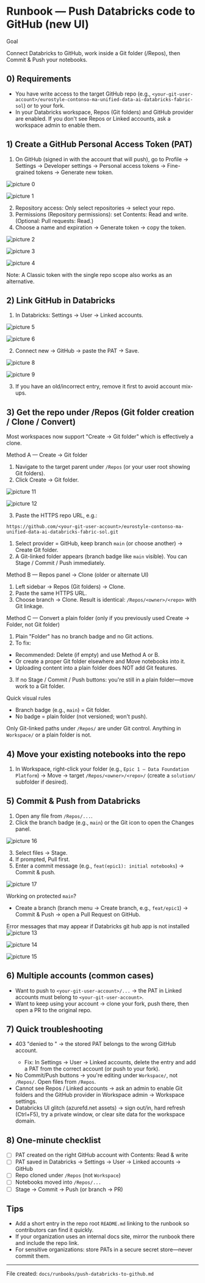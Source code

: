 # Runbook — Push Databricks code to GitHub (new UI)

Goal

Connect Databricks to GitHub, work inside a Git folder (/Repos), then Commit & Push your notebooks.

## 0) Requirements

- You have write access to the target GitHub repo (e.g., `<your-git-user-account>/eurostyle-contonso-ma-unified-data-ai-databricks-fabric-sol`) or to your fork.
- In your Databricks workspace, Repos (Git folders) and GitHub provider are enabled. If you don't see Repos or Linked accounts, ask a workspace admin to enable them.

## 1) Create a GitHub Personal Access Token (PAT)

1. On GitHub (signed in with the account that will push), go to Profile → Settings → Developer settings → Personal access tokens → Fine-grained tokens → Generate new token.

![picture 0](../../images/dc627375f53cdbbd973c77d3368b1482ecbd752b85124d896d45a39d4b043450.png)  

![picture 1](../../images/906f832fba17addabcc95ebac21cb85d5308a79ad14bf4ce627ddf24e26a0b0f.png)  


2. Repository access: Only select repositories → select your repo.
3. Permissions (Repository permissions): set Contents: Read and write. (Optional: Pull requests: Read.)
4. Choose a name and expiration → Generate token → copy the token.
   
![picture 2](../../images/b6bedb7750e707b3186c0d26b3ba009516e0d9dd6b603b146e8112ef3471c7ab.png)  

![picture 3](../../images/6dc84d8bcfcc6d229e501dc70cf1c9ca1eadd5413ccddd697de4cbf1177fcd8b.png)  

![picture 4](../../images/02078cd338ff0e59e42500050a9d1a0c8863ed36d167933ae7f88c17d5f4508f.png)  



Note: A Classic token with the single repo scope also works as an alternative.

## 2) Link GitHub in Databricks

1. In Databricks: Settings → User → Linked accounts.

![picture 5](../../images/4565445d27d255f8fa7820a4538cac4667157abe968d3183f522e0d4444e9dd7.png)  

![picture 6](../../images/4a41cc1fefc4cba40f557820b3eead8e5affff4b14b252745dca06c334bb8508.png)  


2. Connect new → GitHub → paste the PAT → Save.

![picture 8](../../images/c94a1b885b2fb5bad5594f2771a974c0be9fc4a6762e56570d53115bad1db7c7.png)  

![picture 9](../../images/d8ee35482d51f2f211e4f13f3e4d97555a382dbae600e3ab5e21ae16749b5b40.png)  


3. If you have an old/incorrect entry, remove it first to avoid account mix-ups.

## 3) Get the repo under /Repos (Git folder creation / Clone / Convert)

Most workspaces now support "Create → Git folder" which is effectively a clone.

Method A — Create → Git folder 
1. Navigate to the target parent under `/Repos` (or your user root showing Git folders).
2. Click Create → Git folder.

![picture 11](../../images/1815919550552ce5386cc7269a482de264a8247caad433cde1b14ecd5e032c50.png)  

![picture 12](../../images/ed8e6944c531315430c77e4c9f4938249c2cafe762c94446fc4fb545e16be167.png)  



3. Paste the HTTPS repo URL, e.g.:
  ```
  https://github.com/<your-git-user-account>/eurostyle-contonso-ma-unified-data-ai-databricks-fabric-sol.git
  ```
1. Select provider = GitHub, keep branch `main` (or choose another) → Create Git folder.
2. A Git-linked folder appears (branch badge like `main` visible). You can Stage / Commit / Push immediately.

Method B — Repos panel → Clone (older or alternate UI)
1. Left sidebar → Repos (Git folders) → Clone.
2. Paste the same HTTPS URL.
3. Choose branch → Clone. Result is identical: `/Repos/<owner>/<repo>` with Git linkage.

Method C — Convert a plain folder (only if you previously used Create → Folder, not Git folder)
1. Plain "Folder" has no branch badge and no Git actions.
2. To fix:
  - Recommended: Delete (if empty) and use Method A or B.
  - Or create a proper Git folder elsewhere and Move notebooks into it.
  - Uploading content into a plain folder does NOT add Git features.
3. If no Stage / Commit / Push buttons: you're still in a plain folder—move work to a Git folder.

Quick visual rules
- Branch badge (e.g., `main`) = Git folder.
- No badge = plain folder (not versioned; won't push).

Only Git-linked paths under `/Repos/` are under Git control. Anything in `Workspace/` or a plain folder is not.

## 4) Move your existing notebooks into the repo

1. In Workspace, right-click your folder (e.g., `Epic 1 – Data Foundation Platform`) → Move → target `/Repos/<owner>/<repo>/` (create a `solution/` subfolder if desired).

## 5) Commit & Push from Databricks

1. Open any file from `/Repos/...`.
2. Click the branch badge (e.g., `main`) or the Git icon to open the Changes panel.

![picture 16](../../images/a8e173c3c3aea2118f8e5696ff867eb2bf0b6a5ec4155f8d2aa2c4056943bab6.png)  

3. Select files → Stage.
4. If prompted, Pull first.
5. Enter a commit message (e.g., `feat(epic1): initial notebooks`) → Commit & push.

![picture 17](../../images/7377751ea45a08f70a7c69a3c97db4262946b47096d9a44526ddfe33f0efae32.png)  


Working on protected `main`?

- Create a branch (branch menu → Create branch, e.g., `feat/epic1`) → Commit & Push → open a Pull Request on GitHub.

Error messages that may appear if Databricks git hub app is not installed
![picture 13](../../images/980f69422085a288598e70ec632c969c16d451a57cadec55b2dcc1cd82fde078.png)  

![picture 14](../../images/bf6bbccf5c634e0f859d02d9c69129ba03edb4ca88db65377242513576a3a10e.png)  

![picture 15](../../images/9ad89369be9c540db5a72196617169826e01235985ec369e39379587300ab422.png)  


## 6) Multiple accounts (common cases)

- Want to push to `<your-git-user-account>/...` → the PAT in Linked accounts must belong to `<your-git-user-account>`.
- Want to keep using your account → clone your fork, push there, then open a PR to the original repo.

## 7) Quick troubleshooting

- 403 "denied to <username>" → the stored PAT belongs to the wrong GitHub account.
  - Fix: In Settings → User → Linked accounts, delete the entry and add a PAT from the correct account (or push to your fork).
- No Commit/Push buttons → you're editing under `Workspace/`, not `/Repos/`. Open files from `/Repos`.
- Cannot see Repos / Linked accounts → ask an admin to enable Git folders and the GitHub provider in Workspace admin → Workspace settings.
- Databricks UI glitch (azurefd.net assets) → sign out/in, hard refresh (Ctrl+F5), try a private window, or clear site data for the workspace domain.

## 8) One-minute checklist

- [ ] PAT created on the right GitHub account with Contents: Read & write
- [ ] PAT saved in Databricks → Settings → User → Linked accounts → GitHub
- [ ] Repo cloned under `/Repos` (not `Workspace`)
- [ ] Notebooks moved into `/Repos/...`
- [ ] Stage → Commit → Push (or branch → PR)

## Tips

- Add a short entry in the repo root `README.md` linking to the runbook so contributors can find it quickly.
- If your organization uses an internal docs site, mirror the runbook there and include the repo link.
- For sensitive organizations: store PATs in a secure secret store—never commit them.

---

File created: `docs/runbooks/push-databricks-to-github.md`

